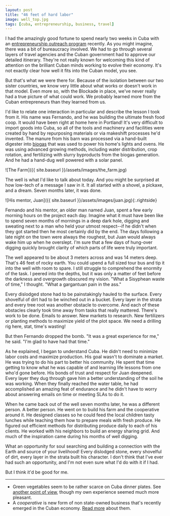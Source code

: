 ```yaml
---
layout: post
title: "46 feet of hard labor"
image: well_top.jpg
tags: [cuba, entrepreneurship, business, travel]
---
```

I had the amazingly good fortune to spend nearly two weeks in Cuba with an
[entrepreneurship outreach program](https://www.fringediplomacy.com/) recently.
As you might imagine, there was a bit of bureaucracy involved. We had to go
through several layers of travel agencies and the Cuban government had to
approve our detailed itinerary. They're not really known for welcoming this kind
of attention on the brilliant Cuban minds working to evolve their economy. It's
not exactly clear how well it fits into the Cuban model, you see.

But that's what we were there for. Because of the isolation between our two
sister countries, we know very little about what works or doesn't work in that
model. Even more so, with the Blockade in place, we've never really had a true
picture of what could work. We probably learned more from the Cuban
entrepreneurs than they learned from us.

I'd like to relate one interaction in particular and describe the lesson I took
from it. His name was Fernando, and he was building the ultimate fresh food
coop. It would have been right at home here in Portland! It's very difficult to
import goods into Cuba, so all of the tools and machinery and facilities were
created by hand by repurposing materials or via makeshift processes he'd
invented. The manure from his barn was processed via a hand-built digester into
[biogas](https://en.wikipedia.org/wiki/Biogas) that was used to power his home's
lights and ovens. He was using advanced growing methods, including water
distribution, crop rotation, and fertilizing with slurry byproducts from the
biogas generation. And he had a hand-dug well powered with a solar panel.

![The Farm]({{ site.baseurl }}/assets/images/the_farm.jpg)

The well is what I'd like to talk about today. And you might be surprised at how
low-tech of a message I saw in it. It all started with a shovel, a pickaxe, and
a dream. Seven months later, it was done.

![His mentor, Juan]({{ site.baseurl }}/assets/images/juan.jpg){:.rightside}

Fernando and his mentor, an older man named Juan, spent a few early morning
hours on the project each day. Imagine what it must have been like to spend
seven months of mornings in a deep dark hole, digging and sweating next to a man
who held your utmost respect--if he didn't when they got started then he most
certainly did by the end. The days following a late night on the town were
always the roughest, but Juan would always wake him up when he overslept. I'm
sure that a few days of hung-over digging quickly brought clarity of which parts
of life were truly important.

The well appeared to be about 3 meters across and was 14 meters deep. That's 46
feet of rocky earth. You could upend a full sized tour bus and tip it into the
well with room to spare. I still struggle to comprehend the enormity of the
task. I peered into the depths, but it was only a matter of feet before the
darkness and overgrowth obscured my vision. "What a Sisyphean waste of time," I
thought. "What a gargantuan pain in the ass."

Every dislodged stone had to be painstakingly hauled to the surface. Every
shovelful of dirt had to be winched out in a bucket. Every layer in the strata
and every tree root was another obstacle to overcome. And each of these
obstacles clearly took time away from tasks that really mattered. There's work
to be done. Emails to answer. New markets to research. New fertilizers or
planting methods to maximize yield of the plot space. We need a drilling rig
here, stat, time's wasting!

But then Fernando dropped the bomb. "It was a great experience for me," he said.
"I'm glad to have had that time."

As he explained, I began to understand Cuba. He didn't need to minimize labor
costs and maximize production. His goal wasn't to dominate a market. He was
trying to do his part to better his community. He spent that time getting to
know what he was capable of and learning life lessons from one who'd gone
before. His bonds of trust and respect for Juan deepened. Every layer they dug
through gave him a better understanding of the soil he was working. When they
finally reached the water table, he had accomplished an amazing feat of
endurance and he didn't have to worry about answering emails on time or meeting
SLAs to do it.

When he came back out of the well seven months later, he was a different person.
A better person. He went on to build his farm and the cooperative around it. He
designed classes so he could feed the local children tasty lunches while
teaching them how to prepare meals with fresh produce. He figured out efficient
methods for distributing produce daily to each of his clients. He worked with
his neighbors to build an energy sharing grid. And much of the inspiration came
during his months of well digging.

What an opportunity for soul searching and building a connection with the Earth
and source of your livelihood! Every dislodged stone, every shovelful of dirt,
every layer in the strata built his character. I don't think that I've ever had
such an opportunity, and I'm not even sure what I'd do with it if I had.

But I think it'd be good for me.


---------
* Green vegetables seem to be rather scarce on Cuba dinner plates. See
  [another point of view](http://www.foodrepublic.com/2015/03/30/how-to-eat-well-in-cuba-a-challenging-subject/),
  though my own experience seemed much more pleasant.
* A *cooperative* is new form of non state-owned business that's recently emerged
  in the Cuban economy. [Read more](https://www.pri.org/stories/2015-02-25/cuban-cooperatives-present-new-economic-model) about them.
